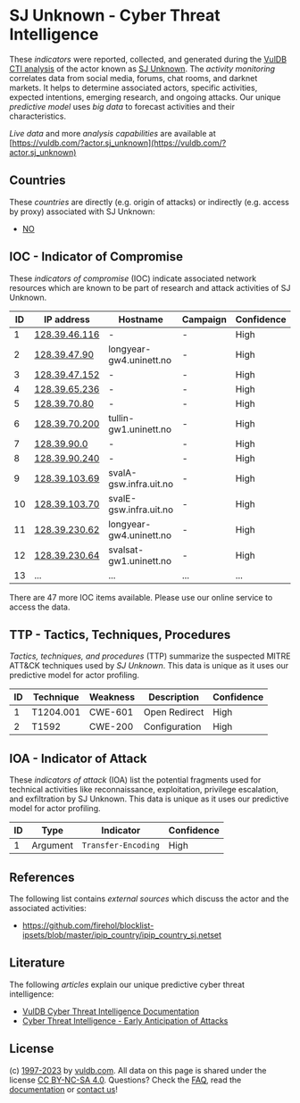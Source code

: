 # SJ Unknown - Cyber Threat Intelligence

These _indicators_ were reported, collected, and generated during the [VulDB CTI analysis](https://vuldb.com/?kb.cti) of the actor known as [SJ Unknown](https://vuldb.com/?actor.sj_unknown). The _activity monitoring_ correlates data from social media, forums, chat rooms, and darknet markets. It helps to determine associated actors, specific activities, expected intentions, emerging research, and ongoing attacks. Our unique _predictive model_ uses _big data_ to forecast activities and their characteristics.

_Live data_ and more _analysis capabilities_ are available at [https://vuldb.com/?actor.sj_unknown](https://vuldb.com/?actor.sj_unknown)

## Countries

These _countries_ are directly (e.g. origin of attacks) or indirectly (e.g. access by proxy) associated with SJ Unknown:

* [NO](https://vuldb.com/?country.no)

## IOC - Indicator of Compromise

These _indicators of compromise_ (IOC) indicate associated network resources which are known to be part of research and attack activities of SJ Unknown.

ID | IP address | Hostname | Campaign | Confidence
-- | ---------- | -------- | -------- | ----------
1 | [128.39.46.116](https://vuldb.com/?ip.128.39.46.116) | - | - | High
2 | [128.39.47.90](https://vuldb.com/?ip.128.39.47.90) | longyear-gw4.uninett.no | - | High
3 | [128.39.47.152](https://vuldb.com/?ip.128.39.47.152) | - | - | High
4 | [128.39.65.236](https://vuldb.com/?ip.128.39.65.236) | - | - | High
5 | [128.39.70.80](https://vuldb.com/?ip.128.39.70.80) | - | - | High
6 | [128.39.70.200](https://vuldb.com/?ip.128.39.70.200) | tullin-gw1.uninett.no | - | High
7 | [128.39.90.0](https://vuldb.com/?ip.128.39.90.0) | - | - | High
8 | [128.39.90.240](https://vuldb.com/?ip.128.39.90.240) | - | - | High
9 | [128.39.103.69](https://vuldb.com/?ip.128.39.103.69) | svalA-gsw.infra.uit.no | - | High
10 | [128.39.103.70](https://vuldb.com/?ip.128.39.103.70) | svalE-gsw.infra.uit.no | - | High
11 | [128.39.230.62](https://vuldb.com/?ip.128.39.230.62) | longyear-gw4.uninett.no | - | High
12 | [128.39.230.64](https://vuldb.com/?ip.128.39.230.64) | svalsat-gw1.uninett.no | - | High
13 | ... | ... | ... | ...

There are 47 more IOC items available. Please use our online service to access the data.

## TTP - Tactics, Techniques, Procedures

_Tactics, techniques, and procedures_ (TTP) summarize the suspected MITRE ATT&CK techniques used by _SJ Unknown_. This data is unique as it uses our predictive model for actor profiling.

ID | Technique | Weakness | Description | Confidence
-- | --------- | -------- | ----------- | ----------
1 | T1204.001 | CWE-601 | Open Redirect | High
2 | T1592 | CWE-200 | Configuration | High

## IOA - Indicator of Attack

These _indicators of attack_ (IOA) list the potential fragments used for technical activities like reconnaissance, exploitation, privilege escalation, and exfiltration by SJ Unknown. This data is unique as it uses our predictive model for actor profiling.

ID | Type | Indicator | Confidence
-- | ---- | --------- | ----------
1 | Argument | `Transfer-Encoding` | High

## References

The following list contains _external sources_ which discuss the actor and the associated activities:

* https://github.com/firehol/blocklist-ipsets/blob/master/ipip_country/ipip_country_sj.netset

## Literature

The following _articles_ explain our unique predictive cyber threat intelligence:

* [VulDB Cyber Threat Intelligence Documentation](https://vuldb.com/?kb.cti)
* [Cyber Threat Intelligence - Early Anticipation of Attacks](https://www.scip.ch/en/?labs.20201022)

## License

(c) [1997-2023](https://vuldb.com/?kb.changelog) by [vuldb.com](https://vuldb.com/?kb.about). All data on this page is shared under the license [CC BY-NC-SA 4.0](https://creativecommons.org/licenses/by-nc-sa/4.0/). Questions? Check the [FAQ](https://vuldb.com/?kb.faq), read the [documentation](https://vuldb.com/?kb) or [contact us](https://vuldb.com/?contact)!
